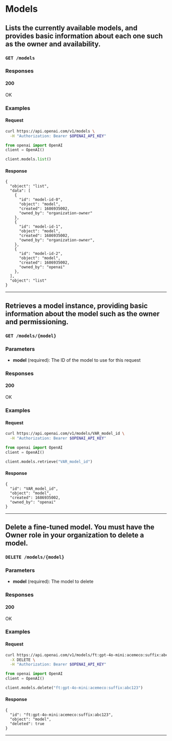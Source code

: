 # Models

## Lists the currently available models, and provides basic information about each one such as the owner and availability.

### `GET /models`

### Responses

#### 200

OK

### Examples

#### Request

```bash
curl https://api.openai.com/v1/models \
  -H "Authorization: Bearer $OPENAI_API_KEY"

```

```python
from openai import OpenAI
client = OpenAI()

client.models.list()

```

#### Response

```
{
  "object": "list",
  "data": [
    {
      "id": "model-id-0",
      "object": "model",
      "created": 1686935002,
      "owned_by": "organization-owner"
    },
    {
      "id": "model-id-1",
      "object": "model",
      "created": 1686935002,
      "owned_by": "organization-owner",
    },
    {
      "id": "model-id-2",
      "object": "model",
      "created": 1686935002,
      "owned_by": "openai"
    },
  ],
  "object": "list"
}

```

---

## Retrieves a model instance, providing basic information about the model such as the owner and permissioning.

### `GET /models/{model}`

### Parameters

- **model** (required): The ID of the model to use for this request

### Responses

#### 200

OK

### Examples

#### Request

```bash
curl https://api.openai.com/v1/models/VAR_model_id \
  -H "Authorization: Bearer $OPENAI_API_KEY"

```

```python
from openai import OpenAI
client = OpenAI()

client.models.retrieve("VAR_model_id")

```

#### Response

```
{
  "id": "VAR_model_id",
  "object": "model",
  "created": 1686935002,
  "owned_by": "openai"
}

```

---

## Delete a fine-tuned model. You must have the Owner role in your organization to delete a model.

### `DELETE /models/{model}`

### Parameters

- **model** (required): The model to delete

### Responses

#### 200

OK

### Examples

#### Request

```bash
curl https://api.openai.com/v1/models/ft:gpt-4o-mini:acemeco:suffix:abc123 \
  -X DELETE \
  -H "Authorization: Bearer $OPENAI_API_KEY"

```

```python
from openai import OpenAI
client = OpenAI()

client.models.delete("ft:gpt-4o-mini:acemeco:suffix:abc123")

```

#### Response

```
{
  "id": "ft:gpt-4o-mini:acemeco:suffix:abc123",
  "object": "model",
  "deleted": true
}

```

---


